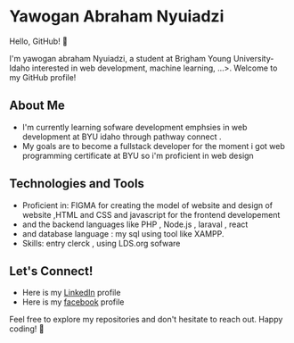 
#  Yawogan Abraham Nyuiadzi

Hello, GitHub! 👋

I'm yawogan abraham Nyuiadzi, a student at Brigham Young University-Idaho interested in  web development, machine learning, ...>. Welcome to my GitHub profile!

## About Me

- I'm currently learning  sofware development emphsies in web development at BYU idaho through pathway connect .
- My goals are to become a fullstack developer for the moment i got web programming certificate at BYU so i'm proficient in web design 


## Technologies and Tools

- Proficient in: FIGMA for creating the model of website and design of website ,HTML and CSS and javascript for the frontend developement
- and the backend languages like PHP , Node.js , laraval , react
- and database language : my sql using tool like XAMPP.
- Skills: entry clerck , using LDS.org sofware 

## Let's Connect!

- Here is my [LinkedIn](https://www.linkedin.com/feed/ ) profile
- Here is my [facebook](https://www.facebook.com/profile.php?id=61562232477552 ) profile

Feel free to explore my repositories and don't hesitate to reach out. Happy coding! 🚀
